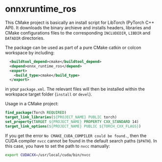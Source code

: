 # onnxruntime_ros

This CMake project is basically an install script for LibTorch (PyTorch C++ API). It downloads the binary archieve and installs headers, libraries and CMake configurations files to the corresponding `INCLUDEDIR`, `LIBDIR` and `DATADIR` directories.

The package can be used as part of a pure CMake catkin or colcon workspace by including:
```XML
  <buildtool_depend>cmake</buildtool_depend>
  <depend>onnx_runtime_ros</depend>
  <export>
    <build_type>cmake</build_type>
  </export>
```
in your `package.xml`. The relevant files will then be installed within the workspace target folder (`install` or `devel`).

Usage in a CMake project:
```CMake
find_package(Torch REQUIRED)
target_link_libraries(${PROJECT_NAME} PUBLIC torch)
set_property(TARGET ${PROJECT_NAME} PROPERTY CXX_STANDARD 14)
target_link_options(${PROJECT_NAME} PUBLIC ${TORCH_CXX_FLAGS})
```

If you get the error `No CMAKE_CUDA_COMPILER could be found.`, then the CUDA compiler `nvcc` cannot be found in the default search paths (`$PATH`). In this case, you have to set the path to `nvcc` manually:
```sh
export CUDACXX=/usr/local/cuda/bin/nvcc
```
